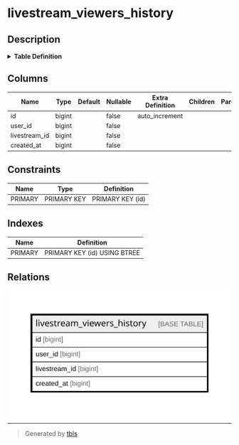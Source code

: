 # livestream_viewers_history

## Description

<details>
<summary><strong>Table Definition</strong></summary>

```sql
CREATE TABLE `livestream_viewers_history` (
  `id` bigint NOT NULL AUTO_INCREMENT,
  `user_id` bigint NOT NULL,
  `livestream_id` bigint NOT NULL,
  `created_at` bigint NOT NULL,
  PRIMARY KEY (`id`)
) ENGINE=InnoDB AUTO_INCREMENT=[Redacted by tbls] DEFAULT CHARSET=utf8mb4 COLLATE=utf8mb4_bin
```

</details>

## Columns

| Name | Type | Default | Nullable | Extra Definition | Children | Parents | Comment |
| ---- | ---- | ------- | -------- | ---------------- | -------- | ------- | ------- |
| id | bigint |  | false | auto_increment |  |  |  |
| user_id | bigint |  | false |  |  |  |  |
| livestream_id | bigint |  | false |  |  |  |  |
| created_at | bigint |  | false |  |  |  |  |

## Constraints

| Name | Type | Definition |
| ---- | ---- | ---------- |
| PRIMARY | PRIMARY KEY | PRIMARY KEY (id) |

## Indexes

| Name | Definition |
| ---- | ---------- |
| PRIMARY | PRIMARY KEY (id) USING BTREE |

## Relations

![er](livestream_viewers_history.svg)

---

> Generated by [tbls](https://github.com/k1LoW/tbls)
